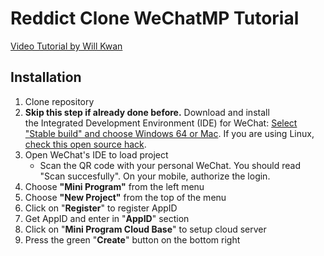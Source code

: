 # Reddict Clone WeChatMP Tutorial
[Video Tutorial by Will Kwan](https://www.youtube.com/watch?v=cOm9XKga7l0)

## Installation

1. Clone repository
2. **Skip this step if already done before.** Download and install the Integrated Development Environment (IDE) for WeChat: [Select "Stable build" and choose Windows 64 or Mac](https://developers.weixin.qq.com/miniprogram/dev/devtools/download.html). If you are using Linux, [check this open source hack](https://github.com/cytle/wechat_web_devtools).
3. Open WeChat's IDE to load project
    - Scan the QR code with your personal WeChat. You should read "Scan succesfully". On your mobile, authorize the login. 
5. Choose **"Mini Program"** from the left menu
6. Choose **"New Project"** from the top of the menu
6. Click on "**Register**" to register AppID
7. Get AppID and enter in "**AppID**" section
8. Click on "**Mini Program Cloud Base**" to setup cloud server
9. Press the green "**Create**" button on the bottom right
